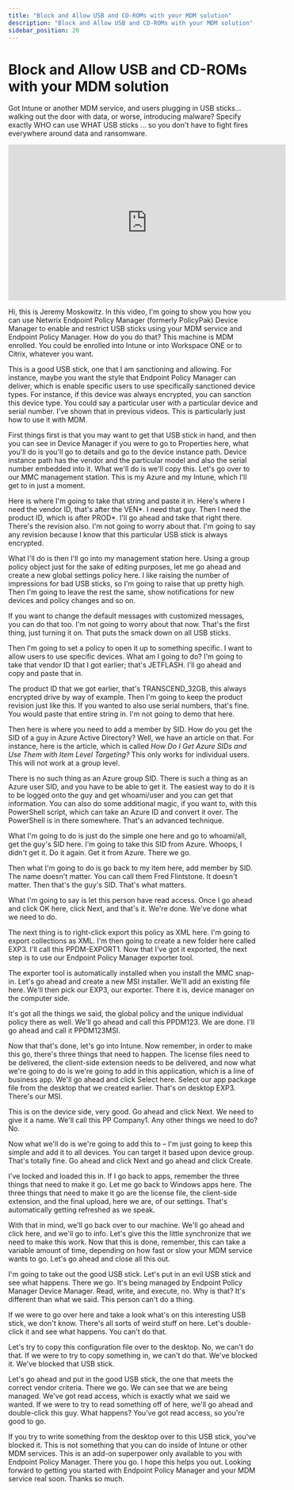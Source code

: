 ```yaml
---
title: "Block and Allow USB and CD-ROMs with your MDM solution"
description: "Block and Allow USB and CD-ROMs with your MDM solution"
sidebar_position: 20
---
```

# Block and Allow USB and CD-ROMs with your MDM solution

Got Intune or another MDM service, and users plugging in USB sticks... walking out the door with
data, or worse, introducing malware? Specify exactly WHO can use WHAT USB sticks ... so you don't
have to fight fires everywhere around data and ransomware.

<iframe width="560" height="315" src="https://www.youtube.com/embed/JR3r_i7scrg" title="Endpoint Policy Device Manager: Block and Allow USB and CD-ROMs with your MDM solution" frameborder="0" allow="accelerometer; autoplay; clipboard-write; encrypted-media; gyroscope; picture-in-picture; web-share" allowfullscreen="1"></iframe>

Hi, this is Jeremy Moskowitz. In this video, I'm going to show you how you can use Netwrix Endpoint
Policy Manager (formerly PolicyPak) Device Manager to enable and restrict USB sticks using your MDM
service and Endpoint Policy Manager. How do you do that? This machine is MDM enrolled. You could be
enrolled into Intune or into Workspace ONE or to Citrix, whatever you want.

This is a good USB stick, one that I am sanctioning and allowing. For instance, maybe you want the
style that Endpoint Policy Manager can deliver, which is enable specific users to use specifically
sanctioned device types. For instance, if this device was always encrypted, you can sanction this
device type. You could say a particular user with a particular device and serial number. I've shown
that in previous videos. This is particularly just how to use it with MDM.

First things first is that you may want to get that USB stick in hand, and then you can see in
Device Manager if you were to go to Properties here, what you'll do is you'll go to details and go
to the device instance path. Device instance path has the vendor and the particular model and also
the serial number embedded into it. What we'll do is we'll copy this. Let's go over to our MMC
management station. This is my Azure and my Intune, which I'll get to in just a moment.

Here is where I'm going to take that string and paste it in. Here's where I need the vendor ID,
that's after the VEN*. I need that guy. Then I need the product ID, which is after PROD*. I'll go
ahead and take that right there. There's the revision also. I'm not going to worry about that. I'm
going to say any revision because I know that this particular USB stick is always encrypted.

What I'll do is then I'll go into my management station here. Using a group policy object just for
the sake of editing purposes, let me go ahead and create a new global settings policy here. I like
raising the number of impressions for bad USB sticks, so I'm going to raise that up pretty high.
Then I'm going to leave the rest the same, show notifications for new devices and policy changes and
so on.

If you want to change the default messages with customized messages, you can do that too. I'm not
going to worry about that now. That's the first thing, just turning it on. That puts the smack down
on all USB sticks.

Then I'm going to set a policy to open it up to something specific. I want to allow users to use
specific devices. What am I going to do? I'm going to take that vendor ID that I got earlier; that's
JETFLASH. I'll go ahead and copy and paste that in.

The product ID that we got earlier, that's TRANSCEND_32GB, this always encrypted drive by way of
example. Then I'm going to keep the product revision just like this. If you wanted to also use
serial numbers, that's fine. You would paste that entire string in. I'm not going to demo that here.

Then here is where you need to add a member by SID. How do you get the SID of a guy in Azure Active
Directory? Well, we have an article on that. For instance, here is the article, which is called _How
Do I Get Azure SIDs and Use Them with Item Level Targeting?_ This only works for individual users.
This will not work at a group level.

There is no such thing as an Azure group SID. There is such a thing as an Azure user SID, and you
have to be able to get it. The easiest way to do it is to be logged onto the guy and get whoami/user
and you can get that information. You can also do some additional magic, if you want to, with this
PowerShell script, which can take an Azure ID and convert it over. The PowerShell is in there
somewhere. That's an advanced technique.

What I'm going to do is just do the simple one here and go to whoami/all, get the guy's SID here.
I'm going to take this SID from Azure. Whoops, I didn't get it. Do it again. Get it from Azure.
There we go.

Then what I'm going to do is go back to my item here, add member by SID. The name doesn't matter.
You can call them Fred Flintstone. It doesn't matter. Then that's the guy's SID. That's what
matters.

What I'm going to say is let this person have read access. Once I go ahead and click OK here, click
Next, and that's it. We're done. We've done what we need to do.

The next thing is to right-click export this policy as XML here. I'm going to export collections as
XML. I'm then going to create a new folder here called EXP3. I'll call this PPDM-EXPORT1. Now that
I've got it exported, the next step is to use our Endpoint Policy Manager exporter tool.

The exporter tool is automatically installed when you install the MMC snap-in. Let's go ahead and
create a new MSI installer. We'll add an existing file here. We'll then pick our EXP3, our exporter.
There it is, device manager on the computer side.

It's got all the things we said, the global policy and the unique individual policy there as well.
We'll go ahead and call this PPDM123. We are done. I'll go ahead and call it PPDM123MSI.

Now that that's done, let's go into Intune. Now remember, in order to make this go, there's three
things that need to happen. The license files need to be delivered, the client-side extension needs
to be delivered, and now what we're going to do is we're going to add in this application, which is
a line of business app. We'll go ahead and click Select here. Select our app package file from the
desktop that we created earlier. That's on desktop EXP3. There's our MSI.

This is on the device side, very good. Go ahead and click Next. We need to give it a name. We'll
call this PP Company1. Any other things we need to do? No.

Now what we'll do is we're going to add this to – I'm just going to keep this simple and add it to
all devices. You can target it based upon device group. That's totally fine. Go ahead and click Next
and go ahead and click Create.

I've locked and loaded this in. If I go back to apps, remember the three things that need to make it
go. Let me go back to Windows apps here. The three things that need to make it go are the license
file, the client-side extension, and the final upload, here we are, of our settings. That's
automatically getting refreshed as we speak.

With that in mind, we'll go back over to our machine. We'll go ahead and click here, and we'll go to
info. Let's give this the little synchronize that we need to make this work. Now that this is done,
remember, this can take a variable amount of time, depending on how fast or slow your MDM service
wants to go. Let's go ahead and close all this out.

I'm going to take out the good USB stick. Let's put in an evil USB stick and see what happens. There
we go. It's being managed by Endpoint Policy Manager Device Manager. Read, write, and execute, no.
Why is that? It's different than what we said. This person can't do a thing.

If we were to go over here and take a look what's on this interesting USB stick, we don't know.
There's all sorts of weird stuff on here. Let's double-click it and see what happens. You can't do
that.

Let's try to copy this configuration file over to the desktop. No, we can't do that. If we were to
try to copy something in, we can't do that. We've blocked it. We've blocked that USB stick.

Let's go ahead and put in the good USB stick, the one that meets the correct vendor criteria. There
we go. We can see that we are being managed. We've got read access, which is exactly what we said we
wanted. If we were to try to read something off of here, we'll go ahead and double-click this guy.
What happens? You've got read access, so you're good to go.

If you try to write something from the desktop over to this USB stick, you've blocked it. This is
not something that you can do inside of Intune or other MDM services. This is an add-on superpower
only available to you with Endpoint Policy Manager. There you go. I hope this helps you out. Looking
forward to getting you started with Endpoint Policy Manager and your MDM service real soon. Thanks
so much.
